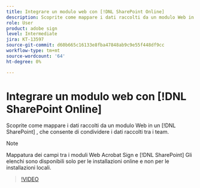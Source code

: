 ```yaml
---
title: Integrare un modulo web con [!DNL SharePoint Online]
description: Scoprite come mappare i dati raccolti da un modulo Web in un [!DNL SharePoint] elenco
role: User
product: adobe sign
level: Intermediate
jira: KT-13597
source-git-commit: d60b665c16133e8fba47848ab9c9e55f448df9cc
workflow-type: tm+mt
source-wordcount: '64'
ht-degree: 0%

---
```


# Integrare un modulo web con [!DNL SharePoint Online]

Scoprite come mappare i dati raccolti da un modulo Web in un [!DNL SharePoint] , che consente di condividere i dati raccolti tra i team.

>[!NOTE]
>
>Mappatura dei campi tra i moduli Web Acrobat Sign e [!DNL SharePoint] Gli elenchi sono disponibili solo per le installazioni online e non per le installazioni locali.

>[!VIDEO](https://video.tv.adobe.com/v/3421616?quality=12&learn=on&hidetitle=true)


